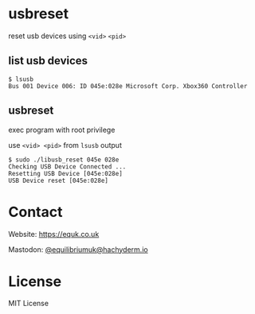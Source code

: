 # usbreset

reset usb devices using `<vid>` `<pid>`

## list usb devices

```
$ lsusb
Bus 001 Device 006: ID 045e:028e Microsoft Corp. Xbox360 Controller
```

## usbreset

exec program with root privilege

use `<vid> <pid>` from `lsusb` output

```
$ sudo ./libusb_reset 045e 028e
Checking USB Device Connected ...
Resetting USB Device [045e:028e]
USB Device reset [045e:028e]
```

# Contact

Website: https://equk.co.uk

Mastodon: [@equilibriumuk@hachyderm.io](https://hachyderm.io/@equilibriumuk)

# License

MIT License
